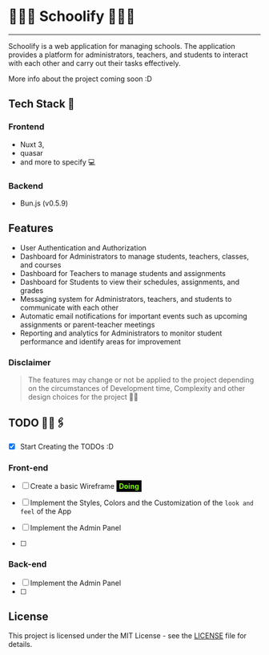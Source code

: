 # 👨🏻‍🎓 Schoolify 👩🏻‍🏫

---

Schoolify is a web application for managing schools. The application provides a platform for administrators, teachers, and students to interact with each other and carry out their tasks effectively.

More info about the project coming soon :D

## Tech Stack 🧩

### Frontend

* Nuxt 3,
* quasar
* and more to specify 💻

### Backend

* Bun.js (v0.5.9)

## Features

* User Authentication and Authorization
* Dashboard for Administrators to manage students, teachers, classes, and courses
* Dashboard for Teachers to manage students and assignments
* Dashboard for Students to view their schedules, assignments, and grades
* Messaging system for Administrators, teachers, and students to communicate with each other
* Automatic email notifications for important events such as upcoming assignments or parent-teacher meetings
* Reporting and analytics for Administrators to monitor student performance and identify areas for improvement

### Disclaimer

> The features may change or not be applied to the project depending on the circumstances of Development time, Complexity and other design choices for the project 🐱‍👤

## TODO 📓📎🖇

* [x] Start Creating the TODOs :D

### Front-end

* [ ] Create a basic Wireframe <doing>

* [ ] Implement the Styles, Colors and the Customization of the `look and feel` of the App
* [ ] Implement the Admin Panel
* [ ]

### Back-end

* [ ] Implement the Admin Panel
* [ ]

## License

This project is licensed under the MIT License - see the [LICENSE](https://github.com/prolazydev/schoolify/blob/main/LICENSE) file for details.

<style>
doing {
    color: LawnGreen;
    background: black;
    padding: 3px 5px;
    font-weight: 700;
    line-height: 0;
}

doing::after {
    content: 'Doing'
}

done {
    color:Aquamarine;
    background: black;
    padding: 3px 5px;
    font-weight:700;
    line-height: 0;
}

done::after {
    content: 'Done'
}

</style>
